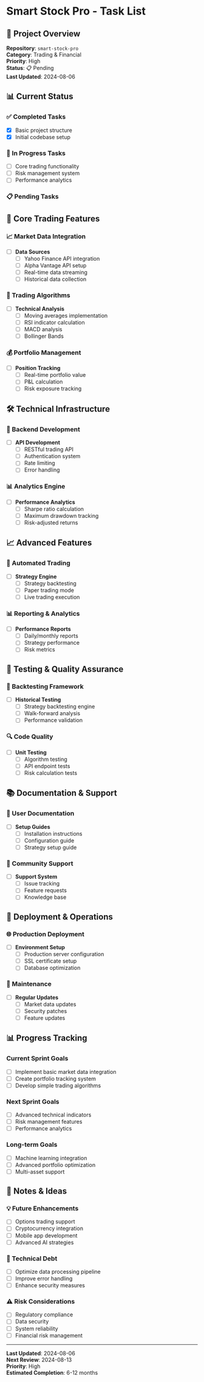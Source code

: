 # Smart Stock Pro - Task List

## 🎯 **Project Overview**

**Repository**: `smart-stock-pro`  
**Category**: Trading & Financial  
**Priority**: High  
**Status**: 📋 Pending  
**Last Updated**: 2024-08-06

## 📊 **Current Status**

### **✅ Completed Tasks**
- [x] Basic project structure
- [x] Initial codebase setup

### **🔄 In Progress Tasks**
- [ ] Core trading functionality
- [ ] Risk management system
- [ ] Performance analytics

### **📋 Pending Tasks**

## 🚀 **Core Trading Features**

### **📈 Market Data Integration**
- [ ] **Data Sources**
  - [ ] Yahoo Finance API integration
  - [ ] Alpha Vantage API setup
  - [ ] Real-time data streaming
  - [ ] Historical data collection

### **🤖 Trading Algorithms**
- [ ] **Technical Analysis**
  - [ ] Moving averages implementation
  - [ ] RSI indicator calculation
  - [ ] MACD analysis
  - [ ] Bollinger Bands

### **💰 Portfolio Management**
- [ ] **Position Tracking**
  - [ ] Real-time portfolio value
  - [ ] P&L calculation
  - [ ] Risk exposure tracking

## 🛠️ **Technical Infrastructure**

### **🔧 Backend Development**
- [ ] **API Development**
  - [ ] RESTful trading API
  - [ ] Authentication system
  - [ ] Rate limiting
  - [ ] Error handling

### **📊 Analytics Engine**
- [ ] **Performance Analytics**
  - [ ] Sharpe ratio calculation
  - [ ] Maximum drawdown tracking
  - [ ] Risk-adjusted returns

## 📈 **Advanced Features**

### **🤖 Automated Trading**
- [ ] **Strategy Engine**
  - [ ] Strategy backtesting
  - [ ] Paper trading mode
  - [ ] Live trading execution

### **📊 Reporting & Analytics**
- [ ] **Performance Reports**
  - [ ] Daily/monthly reports
  - [ ] Strategy performance
  - [ ] Risk metrics

## 🧪 **Testing & Quality Assurance**

### **🧪 Backtesting Framework**
- [ ] **Historical Testing**
  - [ ] Strategy backtesting engine
  - [ ] Walk-forward analysis
  - [ ] Performance validation

### **🔍 Code Quality**
- [ ] **Unit Testing**
  - [ ] Algorithm testing
  - [ ] API endpoint tests
  - [ ] Risk calculation tests

## 📚 **Documentation & Support**

### **📖 User Documentation**
- [ ] **Setup Guides**
  - [ ] Installation instructions
  - [ ] Configuration guide
  - [ ] Strategy setup guide

### **👥 Community Support**
- [ ] **Support System**
  - [ ] Issue tracking
  - [ ] Feature requests
  - [ ] Knowledge base

## 🚀 **Deployment & Operations**

### **🌐 Production Deployment**
- [ ] **Environment Setup**
  - [ ] Production server configuration
  - [ ] SSL certificate setup
  - [ ] Database optimization

### **🔧 Maintenance**
- [ ] **Regular Updates**
  - [ ] Market data updates
  - [ ] Security patches
  - [ ] Feature updates

## 📊 **Progress Tracking**

### **Current Sprint Goals**
- [ ] Implement basic market data integration
- [ ] Create portfolio tracking system
- [ ] Develop simple trading algorithms

### **Next Sprint Goals**
- [ ] Advanced technical indicators
- [ ] Risk management features
- [ ] Performance analytics

### **Long-term Goals**
- [ ] Machine learning integration
- [ ] Advanced portfolio optimization
- [ ] Multi-asset support

## 📝 **Notes & Ideas**

### **💡 Future Enhancements**
- [ ] Options trading support
- [ ] Cryptocurrency integration
- [ ] Mobile app development
- [ ] Advanced AI strategies

### **🔧 Technical Debt**
- [ ] Optimize data processing pipeline
- [ ] Improve error handling
- [ ] Enhance security measures

### **⚠️ Risk Considerations**
- [ ] Regulatory compliance
- [ ] Data security
- [ ] System reliability
- [ ] Financial risk management

---

**Last Updated**: 2024-08-06  
**Next Review**: 2024-08-13  
**Priority**: High  
**Estimated Completion**: 6-12 months
